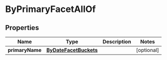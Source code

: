 

# ByPrimaryFacetAllOf

## Properties

Name | Type | Description | Notes
------------ | ------------- | ------------- | -------------
**primaryName** | [**ByDateFacetBuckets**](ByDateFacetBuckets.md) |  |  [optional]



